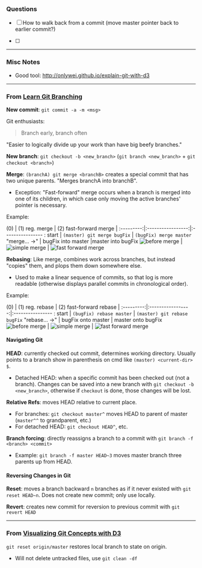 ### Questions
- [ ] How to walk back from a commit (move master pointer back to earlier commit?)

- [ ]
---

### Misc Notes
- Good tool: http://onlywei.github.io/explain-git-with-d3


---
### From [Learn Git Branching](http://pcottle.github.io/learnGitBranching)


**New commit**: `git commit -a -m <msg>`

Git enthusiasts:
> Branch early, branch often

"Easier to logically divide up your work than have big beefy branches."

**New branch**:
`git checkout -b <new_branch>` (`git branch <new_branch>` + `git checkout <branch>`)

**Merge**: `(branchA) git merge <branchB>` creates a special commit that has two unique parents. "Merges branchA into branchB".
- Exception: "Fast-forward" merge occurs when a branch is merged into one of its children, in which case only moving the active branches' pointer is necessary.

Example:

   (0)     |    (1) reg. merge     |      (2) fast-forward merge        |
:---------:|:-----------------:|:---------------- :
 start     | `(master) git merge bugFix` | `(bugFix) merge master`
"merge... ->"   |      bugFix into master     |master into bugFix
![before merge][bM] | ![simple merge][sM]  |  ![fast forward merge][ffM]

[bM]: images/before_merge.png
[sM]: images/simple_merge.png
[ffM]: images/ff_merge.png

**Rebasing**: Like merge, combines work across branches, but instead "copies" them, and plops them down somewhere else.
- Used to make a linear sequence of commits, so that log is more readable (otherwise displays parallel commits in chronological order).

Example:

   (0)     |    (1) reg. rebase     |      (2) fast-forward rebase        |
:---------:|:-----------------:|:---------------- :
 start     | `(bugFix) rebase master` | `(master) git rebase bugFix`
"rebase... ->"   |  bugFix onto master       | master onto bugFix
![before merge][bRB] | ![simple merge][sRB]  |  ![fast forward merge][ffRB]

[bRB]: images/before_rebase.png
[sRB]: images/simple_rebase.png
[ffRB]: images/ff_rebase.png

#### Navigating Git

**HEAD**: currently checked out commit, determines working directory. Usually points to a branch show in parenthesis on cmd like `(master) <current-dir> $`.
- Detached HEAD: when a specific commit has been checked out (not a branch). Changes can be saved into a new branch with `git checkout -b <new_branch>`, otherwise if `checkout` is done, those changes will be lost.

**Relative Refs**: moves HEAD relative to current place.
- For branches: `git checkout master^` moves HEAD to parent of master (`master^^` to grandparent, etc.)
- For detached HEAD: `git checkout HEAD^`, etc.

**Branch forcing**: directly reassigns a branch to a commit with `git branch -f <branch> <commit>`
- Example: `git branch -f master HEAD~3` moves master branch three parents up from HEAD.

#### Reversing Changes in Git
**Reset**: moves a branch backward `n` branches as if it never existed with `git reset HEAD~n`. Does not create new commit; only use locally.

**Revert**: creates new commit for reversion to previous commit with `git revert HEAD` 



---
### From [Visualizing Git Concepts with D3](http://onlywei.github.io/explain-git-with-d3)

`git reset origin/master` restores local branch to state on origin.
* Will not delete untracked files, use `git clean -df`
